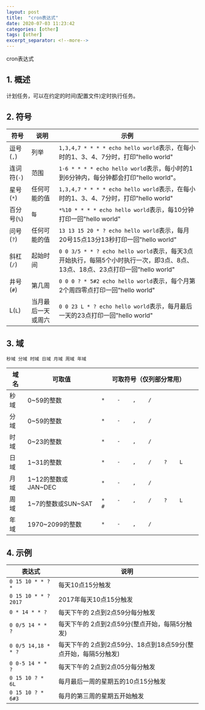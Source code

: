 ```yaml
---
layout: post
title:  "cron表达式"
date: 2020-07-03 11:23:42
categories: [other]
tags: [other]
excerpt_separator: <!--more-->
---
```

cron表达式
<!--more-->

## 1. 概述
计划任务，可以在约定的时间(配置文件)定时执行任务。

## 2. 符号

|符号|说明|示例|
|---|---|---|
|逗号(`,`)|列举|`1,3,4,7 * * * * echo hello world`表示，在每小时的1、3、4、7分时，打印"hello world"|
|连词符(`-`)|范围|`1-6 * * * * echo hello world`表示，每小时的1到6分钟内，每分钟都会打印"hello world"。|
|星号(`*`)|任何可能的值|`1,3,4,7 * * * * echo hello world`表示，在每小时的1、3、4、7分时，打印"hello world"|
|百分号(`%`)|`每`|`*%10 * * * * echo hello world`表示，每10分钟打印一回"hello world"|
|问号(`?`)|任何可能的值|`13 13 15 20 * ? echo hello world`表示，每月20号15点13分13秒打印一回"hello world"|
|斜杠(`/`)|起始时间|`0 0 3/5 * * ? echo hello world`表示，每天3点开始执行，每隔5个小时执行一次，即3点、8点、13点、18点、23点打印一回"hello world"|
|井号(`#`)|第几周|`0 0 0 ? * 5#2 echo hello world`表示，每个月第2个周四零点打印一回"hello world"|
|L(`L`)|当月最后一天或周六|`0 0 23 L * ? echo hello world`表示，每月最后一天的23点打印一回"hello world"|

## 3. 域

`秒域 分域 时域 日域 月域 周域 年域`

|域名	|可取值	|可取符号（仅列部分常用）|
|---	|---	|---|
|秒域	|0~59的整数	  |`*    -    ,    /`|
|分域	|0~59的整数	  |`*    -    ,    /`|
|时域	|0~23的整数	  |`*    -    ,    /`|
|日域	|1~31的整数	  |`*    -    ,    /    ?    L`|
|月域	|1~12的整数或JAN~DEC|`*    -    ,    /`|
|周域	|1~7的整数或SUN~SAT	  |`*    -    ,    /    ?    L    #`|
|年域	|1970~2099的整数	  |`*    -    ,    /`|


## 4. 示例

|表达式|说明|
|---|---|
|`0 15 10 * * ? *`	|每天10点15分触发|
|`0 15 10 * * ? 2017`	|2017年每天10点15分触发|
|`0 * 14 * * ?`	|每天下午的 2点到2点59分每分触发|
|`0 0/5 14 * * ?`	|每天下午的 2点到2点59分(整点开始，每隔5分触发)|
|`0 0/5 14,18 * * ?`	|每天下午的 2点到2点59分、18点到18点59分(整点开始，每隔5分触发)|
|`0 0-5 14 * * ?`	|每天下午的 2点到2点05分每分触发|
|`0 15 10 ? * 6L`	|每月最后一周的星期五的10点15分触发|
|`0 15 10 ? * 6#3`	|每月的第三周的星期五开始触发|